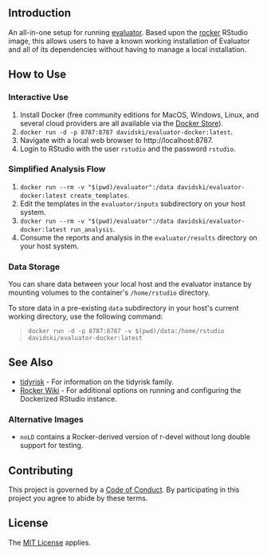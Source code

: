 ## Introduction

An all-in-one setup for running [evaluator](https://evaluator.tidyrisk.org). 
Based upon the [rocker](https://hub.docker.com/r/rocker/rstudio/) RStudio 
image, this allows users to have a known working installation of Evaluator and 
all of its dependencies without having to manage a local installation.

##  How to Use

### Interactive Use

1. Install Docker (free community editions for MacOS, Windows, Linux, and 
   several cloud providers are all available via the 
   [Docker Store](https://store.docker.com/search?type=edition&offering=community)).
2. `docker run -d -p 8787:8787 davidski/evaluator-docker:latest`.
3. Navigate with a local web browser to http://localhost:8787.
4. Login to RStudio with the user `rstudio` and the password `rstudio`.

### Simplified Analysis Flow

1. `docker run --rm -v "$(pwd)/evaluator":/data davidski/evaluator-docker:latest create_templates`.
2. Edit the templates in the `evaluator/inputs` subdirectory on your host system.
3. `docker run --rm -v "$(pwd)/evaluator":/data davidski/evaluator-docker:latest run_analysis`.
4. Consume the reports and analysis in the `evaluator/results` directory on your host system.

### Data Storage

You can share data between your local host and the evaluator instance by 
mounting volumes to the container's `/home/rstudio` directory.

To store data in a pre-existing `data` subdirectory in your host's current 
working directory, use the following command:

> `docker run -d -p 8787:8787 -v $(pwd)/data:/home/rstudio davidski/evaluator-docker:latest`

## See Also

* [tidyrisk](https://tidyrisk.org) - For information on the tidyrisk family.
* [Rocker Wiki](https://github.com/rocker-org/rocker/wiki/Using-the-RStudio-image) - For additional 
options on running and configuring the Dockerized RStudio instance.

### Alternative Images

* `noLD` contains a Rocker-derived version of r-devel without long double 
  support for testing.

## Contributing

This project is governed by a [Code of Conduct](./CODE_OF_CONDUCT.md). By 
participating in this project you agree to abide by these terms.

## License

The [MIT License](LICENSE) applies.
